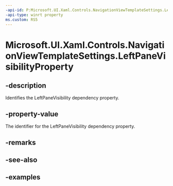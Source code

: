 ```yaml
---
-api-id: P:Microsoft.UI.Xaml.Controls.NavigationViewTemplateSettings.LeftPaneVisibilityProperty
-api-type: winrt property
ms.custom: RS5
---
```

<!-- Property syntax.
public DependencyProperty LeftPaneVisibilityProperty { get; }
-->

# Microsoft.UI.Xaml.Controls.NavigationViewTemplateSettings.LeftPaneVisibilityProperty


## -description

Identifies the LeftPaneVisibility dependency property.


## -property-value

The identifier for the LeftPaneVisibility dependency property.


## -remarks


## -see-also


## -examples


